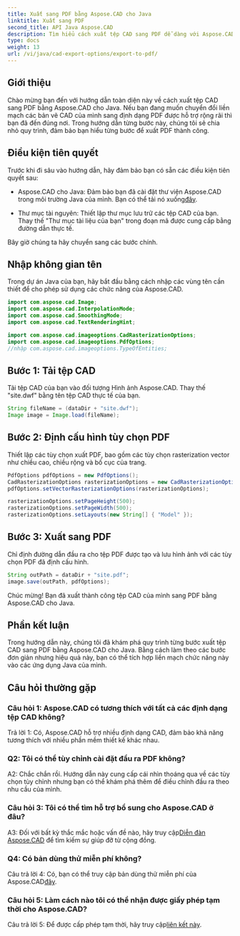 ```yaml
---
title: Xuất sang PDF bằng Aspose.CAD cho Java
linktitle: Xuất sang PDF
second_title: API Java Aspose.CAD
description: Tìm hiểu cách xuất tệp CAD sang PDF dễ dàng với Aspose.CAD cho Java. Hãy làm theo hướng dẫn từng bước của chúng tôi để tích hợp liền mạch.
type: docs
weight: 13
url: /vi/java/cad-export-options/export-to-pdf/
---
```

## Giới thiệu

Chào mừng bạn đến với hướng dẫn toàn diện này về cách xuất tệp CAD sang PDF bằng Aspose.CAD cho Java. Nếu bạn đang muốn chuyển đổi liền mạch các bản vẽ CAD của mình sang định dạng PDF được hỗ trợ rộng rãi thì bạn đã đến đúng nơi. Trong hướng dẫn từng bước này, chúng tôi sẽ chia nhỏ quy trình, đảm bảo bạn hiểu từng bước để xuất PDF thành công.

## Điều kiện tiên quyết

Trước khi đi sâu vào hướng dẫn, hãy đảm bảo bạn có sẵn các điều kiện tiên quyết sau:

-  Aspose.CAD cho Java: Đảm bảo bạn đã cài đặt thư viện Aspose.CAD trong môi trường Java của mình. Bạn có thể tải nó xuống[đây](https://releases.aspose.com/cad/java/).

- Thư mục tài nguyên: Thiết lập thư mục lưu trữ các tệp CAD của bạn. Thay thế "Thư mục tài liệu của bạn" trong đoạn mã được cung cấp bằng đường dẫn thực tế.

Bây giờ chúng ta hãy chuyển sang các bước chính.

## Nhập không gian tên

Trong dự án Java của bạn, hãy bắt đầu bằng cách nhập các vùng tên cần thiết để cho phép sử dụng các chức năng của Aspose.CAD.

```java
import com.aspose.cad.Image;
import com.aspose.cad.InterpolationMode;
import com.aspose.cad.SmoothingMode;
import com.aspose.cad.TextRenderingHint;

import com.aspose.cad.imageoptions.CadRasterizationOptions;
import com.aspose.cad.imageoptions.PdfOptions;
//nhập com.aspose.cad.imageoptions.TypeOfEntities;
```

## Bước 1: Tải tệp CAD

Tải tệp CAD của bạn vào đối tượng Hình ảnh Aspose.CAD. Thay thế "site.dwf" bằng tên tệp CAD thực tế của bạn.

```java
String fileName = (dataDir + "site.dwf");
Image image = Image.load(fileName);
```

## Bước 2: Định cấu hình tùy chọn PDF

Thiết lập các tùy chọn xuất PDF, bao gồm các tùy chọn rasterization vector như chiều cao, chiều rộng và bố cục của trang.

```java
PdfOptions pdfOptions = new PdfOptions();
CadRasterizationOptions rasterizationOptions = new CadRasterizationOptions();
pdfOptions.setVectorRasterizationOptions(rasterizationOptions);

rasterizationOptions.setPageHeight(500);
rasterizationOptions.setPageWidth(500);
rasterizationOptions.setLayouts(new String[] { "Model" });
```

## Bước 3: Xuất sang PDF

Chỉ định đường dẫn đầu ra cho tệp PDF được tạo và lưu hình ảnh với các tùy chọn PDF đã định cấu hình.

```java
String outPath = dataDir + "site.pdf";
image.save(outPath, pdfOptions);
```

Chúc mừng! Bạn đã xuất thành công tệp CAD của mình sang PDF bằng Aspose.CAD cho Java.

## Phần kết luận

Trong hướng dẫn này, chúng tôi đã khám phá quy trình từng bước xuất tệp CAD sang PDF bằng Aspose.CAD cho Java. Bằng cách làm theo các bước đơn giản nhưng hiệu quả này, bạn có thể tích hợp liền mạch chức năng này vào các ứng dụng Java của mình.

## Câu hỏi thường gặp

### Câu hỏi 1: Aspose.CAD có tương thích với tất cả các định dạng tệp CAD không?

Trả lời 1: Có, Aspose.CAD hỗ trợ nhiều định dạng CAD, đảm bảo khả năng tương thích với nhiều phần mềm thiết kế khác nhau.

### Q2: Tôi có thể tùy chỉnh cài đặt đầu ra PDF không?

A2: Chắc chắn rồi. Hướng dẫn này cung cấp cái nhìn thoáng qua về các tùy chọn tùy chỉnh nhưng bạn có thể khám phá thêm để điều chỉnh đầu ra theo nhu cầu của mình.

### Câu hỏi 3: Tôi có thể tìm hỗ trợ bổ sung cho Aspose.CAD ở đâu?

 A3: Đối với bất kỳ thắc mắc hoặc vấn đề nào, hãy truy cập[Diễn đàn Aspose.CAD](https://forum.aspose.com/c/cad/19) để tìm kiếm sự giúp đỡ từ cộng đồng.

### Q4: Có bản dùng thử miễn phí không?

 Câu trả lời 4: Có, bạn có thể truy cập bản dùng thử miễn phí của Aspose.CAD[đây](https://releases.aspose.com/).

### Câu hỏi 5: Làm cách nào tôi có thể nhận được giấy phép tạm thời cho Aspose.CAD?

 Câu trả lời 5: Để được cấp phép tạm thời, hãy truy cập[liên kết này](https://purchase.aspose.com/temporary-license/).